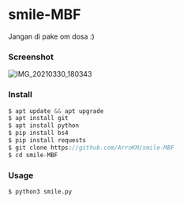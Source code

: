 # smile-MBF

Jangan di pake om dosa :)

<h3>Screenshot</h3>

![IMG_20210330_180343](https://user-images.githubusercontent.com/46747652/112979273-8b133580-9182-11eb-970d-e856edb5536d.jpg)

<h3>Install</h3>

```java
$ apt update && apt upgrade
$ apt install git
$ apt install python
$ pip install bs4
$ pip install requests
$ git clone https://github.com/ArroKM/smile-MBF
$ cd smile-MBF
```

<h3>Usage</h3>

```
$ python3 smile.py
```
